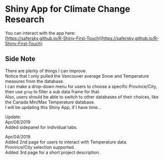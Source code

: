 # Shiny App for Climate Change Research
You can interact with the app here:  
[https://safersky.github.io/R-Shiny-First-Touch](https://safersky.github.io/R-Shiny-First-Touch)

## Side Note
There are plenty of things I can improve.  
Notice that I only pulled the Vancouver average Snow and Temperature measures from the database.  
I can make a drop-down menu for users to choose a specific Province/City, then use `grep` to filter a sub data frame for that.  
Also, users should be able to switch to other databases of their choices, like the Canada Min/Max Temperature database.  
I will be updating this Shiny App, if I have time…  

Update:  
Apr/08/2019  
Added sidepanel for individual tabs.  

Apr/04/2019  
Added 2nd page for users to interact with Temperature data.  
Province/City selection supported.  
Added 3rd page for a short project description.  
